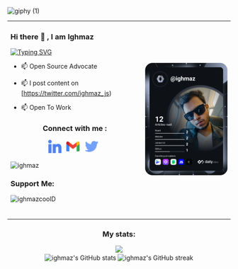 
![giphy (1)](https://user-images.githubusercontent.com/44942623/194906313-d8fadb35-0d6f-420f-a184-7d66fe93c5c9.gif)


<table>
  <tr>
  <td valign="center">
      
### Hi there 👋 , I am Ighmaz 

    
    
    
[![Typing SVG](https://readme-typing-svg.herokuapp.com/?lines=Frontend+Developer;TypeScript+Fan+Boy;Exploring+Web3)](https://git.io/typing-svg)

    
 - 📫  Open Source Advocate
    
 - 📫 I post content on [https://twitter.com/ighmaz_js)
 
 - 📫  Open To Work
    
<section align="center">
    <h3>Connect with me :</h3>
    <div>
<!--       <a href="https://codepen.io/ighmaz"><img width="30px" height="30px" src="https://raw.githubusercontent.com/ighmaZ/ighmaZ/main/img/codepen.svg" alt="CodePen"></a>
        &nbsp; -->
        <a href="https://linkedin.com/in/ighmaz-tawheed-891394140/"><img width="30px" height="30px" src="https://raw.githubusercontent.com/khanhtranngoccva/khanhtranngoccva/main/img/linkedin.svg" alt="LinkedIn"></a>
        &nbsp;
        <a href="mailto:ighmazcool@gmail.com"><img width="30px" height="30px" src="https://raw.githubusercontent.com/khanhtranngoccva/khanhtranngoccva/main/img/gmail.svg" alt="Email"></a>
        &nbsp;
        <a href="https://twitter.com/ighmaz_js"><img width="30px" height="30px" src="https://raw.githubusercontent.com/khanhtranngoccva/khanhtranngoccva/main/img/twitter.svg" alt="Twitter"></a>
        &nbsp;
<!--         <a href="https://twitch.tv/ighmaz"><img width="30px" height="30px" src="https://raw.githubusercontent.com/ighmaz/ighmaz/main/img/twitch.svg" alt="Twitch"></a> -->
<!--         <a href="https://codewars.com/ighmaz"><img width="30px" height="30px" src="https://raw.githubusercontent.com/khanhtranngoccva/khanhtranngoccva/main/img/codewars.svg" alt="Codewars"></a> -->
    </div>
</section>
    

<p><img align="center" src="https://github-readme-stats.vercel.app/api/top-langs?username=ighmaz&show_icons=true&locale=en&layout=compact" alt="ighmaz" /></p>
    <h3 align="left">Support Me:</h3>
    
       
    
<p><a href="https://www.buymeacoffee.com/ighmazcoolD"> <img align="left" src="https://cdn.buymeacoffee.com/buttons/v2/default-yellow.png" height="50" width="210" alt="ighmazcoolD" /></a></p><br><br>
    
  </td>
    <td>
      <a href="https://app.daily.dev/ighmaz"><img src="https://github.com/ighmaZ/ighmaZ/blob/main/devcard.svg" width="400" alt="ighmaz's Dev Card"/></a>
      
        
  </tr>
</table>

<section align="center">
    <h3> My stats:</h3>
    <div>
   <img width="400px" src="https://www.codewars.com/users/Ighmaz/badges/large"
    </div>
    <div>
        <img width="400px" src="https://github-readme-stats.vercel.app/api?username=ighmaZ" alt="ighmaz's GitHub stats"/>
        <img width="400px" src="https://github-readme-streak-stats.herokuapp.com/?user=ighmaZ&" alt="ighmaz's GitHub streak"/>
    </div>
</section>



